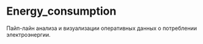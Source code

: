 # Energy_consumption
Пайп-лайн анализа и визуализации оперативных данных о потреблении электроэнергии.
